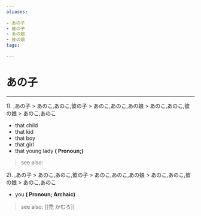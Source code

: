 ```yaml
---
aliases:
    
- あの子
- 彼の子
- あの娘
- 彼の娘
tags:
    
---
```


# あの子
---
1).
,あの子 > あのこ,あのこ,彼の子 > あのこ,あのこ,あの娘 > あのこ,あのこ,彼の娘 > あのこ,あのこ

- that child
- that kid
- that boy
- that girl
- that young lady
**( Pronoun;)**
> see also: 
            
2).
,あの子 > あのこ,あのこ,彼の子 > あのこ,あのこ,あの娘 > あのこ,あのこ,彼の娘 > あのこ,あのこ

- you
**( Pronoun; Archaic)**
> see also:  [[禿 かむろ]]
            